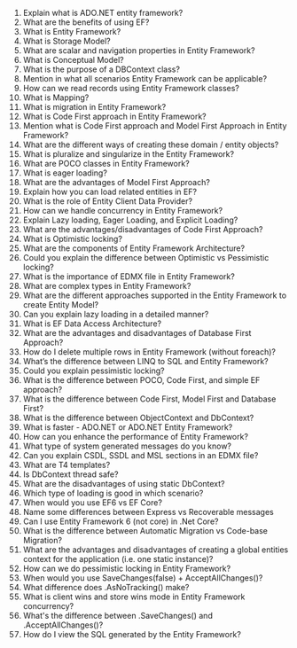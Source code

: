 1. Explain what is ADO.NET entity framework?
2. What are the benefits of using EF?
3. What is Entity Framework?
4. What is Storage Model?
5. What are scalar and navigation properties in Entity Framework?
6. What is Conceptual Model?
7. What is the purpose of a DBContext class?
8. Mention in what all scenarios Entity Framework can be applicable?
9. How can we read records using Entity Framework classes?
10. What is Mapping?
11. What is migration in Entity Framework?
12. What is Code First approach in Entity Framework?
13. Mention what is Code First approach and Model First Approach in Entity Framework?
14. What are the different ways of creating these domain / entity objects?
15. What is pluralize and singularize in the Entity Framework?
16. What are POCO classes in Entity Framework?
17. What is eager loading?
18. What are the advantages of Model First Approach?
19. Explain how you can load related entities in EF?
20. What is the role of Entity Client Data Provider?
21. How can we handle concurrency in Entity Framework?
22. Explain Lazy loading, Eager Loading, and Explicit Loading?
23. What are the advantages/disadvantages of Code First Approach?
24. What is Optimistic locking?
25. What are the components of Entity Framework Architecture?
26. Could you explain the difference between Optimistic vs Pessimistic locking?
27. What is the importance of EDMX file in Entity Framework?
28. What are complex types in Entity Framework?
29. What are the different approaches supported in the Entity Framework to create Entity Model?
30. Can you explain lazy loading in a detailed manner?
31. What is EF Data Access Architecture?
32. What are the advantages and disadvantages of Database First Approach?
33. How do I delete multiple rows in Entity Framework (without foreach)?
34. What’s the difference between LINQ to SQL and Entity Framework?
35. Could you explain pessimistic locking?
36. What is the difference between POCO, Code First, and simple EF approach?
37. What is the difference between Code First, Model First and Database First?
38. What is the difference between ObjectContext and DbContext?
39. What is faster - ADO.NET or ADO.NET Entity Framework?
40. How can you enhance the performance of Entity Framework?
41. What type of system generated messages do you know?
42. Can you explain CSDL, SSDL and MSL sections in an EDMX file?
43. What are T4 templates?
44. Is DbContext thread safe?
45. What are the disadvantages of using static DbContext?
46. Which type of loading is good in which scenario?
47. When would you use EF6 vs EF Core?
48. Name some differences between Express vs Recoverable messages
49. Can I use Entity Framework 6 (not core) in .Net Core?
50. What is the difference between Automatic Migration vs Code-base Migration?
51. What are the advantages and disadvantages of creating a global entities context for the application (i.e. one static instance)?
52. How can we do pessimistic locking in Entity Framework?
53. When would you use SaveChanges(false) + AcceptAllChanges()?
54. What difference does .AsNoTracking() make?
55. What is client wins and store wins mode in Entity Framework concurrency?
56. What's the difference between .SaveChanges() and .AcceptAllChanges()?
57. How do I view the SQL generated by the Entity Framework?
